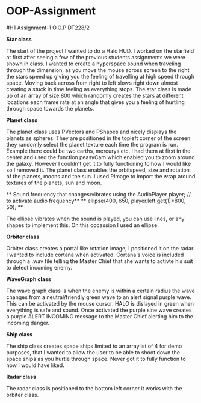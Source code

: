 # OOP-Assignment

#H1 Assignment-1 O.O.P DT228/2

**Star class**

The start of the project I wanted to do a Halo HUD. I worked on the starfield at first after seeing a few of the previous students assignments we were shown in class. I wanted to create a hyperspace sound when traveling through the dimension, as you 
move the mouse across screen to the right the stars speed up giving you the feeling of travelling at high speed through space. Moving back across from right to left slows right down almost creating a stuck in time feeling as everything stops. The star class is made up of an array of size 800 which randomly creates the stars at different locations each frame rate at an angle that gives you a feeling of hurtling through space towards the planets.

**Planet class**

The planet class uses PVectors and PShapes and nicely displays the planets as spheres. They are positioned in the topleft corner of the screen they randomly select the planet texture each time the program is run. Example there could be two earths, mercurys etc. I had them at first in the center and used the function peasyCam which enabled you to zoom around the galaxy. However I couldn't get it to fully functioning to how I would like so I removed it. The planet class enables the orbitspeed, size and rotation of the planets, moons and the sun. I used PImage to import the wrap around textures of the planets, sun and moon.

**  Sound frequency that changes/vibrates using the AudioPlayer player; // to activate audio frequency**
** ellipse(400, 650, player.left.get(1)*800, 50); **

The ellipse vibrates when the sound is played, you can use lines, or any shapes to implement this. On this occassion I used an ellipse.

**Orbiter class**

Orbiter class creates a portal like rotation image, I positioned it on the radar. I wanted to include cortana when activated. Cortana's voice is included through a .wav file telling the Master Chief that she wants to activte his suit to detect incoming enemy.

**WaveGraph class**

The wave graph class is when the enemy is within a certain radius the wave changes from a neutral/friendly green wave to an alert signal purple wave. This can be activated by the mouse cursor. HALO is dislayed in green when everything is safe and sound. Once activated the purple sine wave creates a purple ALERT INCOMING message to the Master Chief alerting him to the incoming danger.

**Ship class**

The ship class creates space ships limited to an arraylist of 4 for demo purposes, that I wanted to allow the user to be able to shoot down the space ships as you hurtle through space. Never got it to fully function to how I would have liked.

**Radar class**

The radar class is positioned to the bottom left corner it works with the orbiter class.





